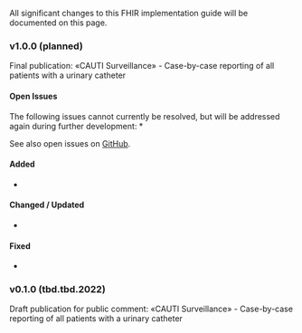 
All significant changes to this FHIR implementation guide will be documented on this page.

### v1.0.0 (planned)
Final publication: «CAUTI Surveillance» - Case-by-case reporting of all patients with a urinary catheter

#### Open Issues
The following issues cannot currently be resolved, but will be addressed again during further development: 
* 

See also open issues on [GitHub](https://github.com/ahdis/swissnoso/issues?q=is%3Aopen+is%3Aissue).

#### Added
* 

#### Changed / Updated
* 

#### Fixed
* 

### v0.1.0 (tbd.tbd.2022)
Draft publication for public comment: «CAUTI Surveillance» - Case-by-case reporting of all patients with a urinary catheter

